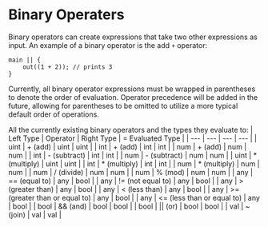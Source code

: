 # Binary Operaters

Binary operators can create expressions that take two other expressions as input. An example of a binary operator is the add `+` operator:

```
main || {
    out((1 + 2)); // prints 3
}
```

Currently, all binary operator expressions must be wrapped in parentheses to denote the order of evaluation. Operator precedence will be added in the future, allowing for parentheses to be omitted to utilize a more typical default order of operations.

All the currently existing binary operators and the types they evaluate to:
| Left Type | Operator | Right Type | = Evaluated Type |
| --- | --- | --- | --- |
| uint | + (add) | uint | uint |
| int | + (add) | int | int |
| num | + (add) | num | num |
| int | - (subtract) | int | int |
| num | - (subtract) | num | num |
| uint | * (multiply) | uint | uint |
| int | * (multiply) | int | int |
| num | * (multiply) | num | num |
| num | / (divide) | num | num |
| num | % (mod) | num | num |
| any | == (equal to) | any | bool |
| any | != (not equal to) | any | bool |
| any | > (greater than) | any | bool |
| any | < (less than) | any | bool |
| any | >= (greater than or equal to) | any | bool |
| any | <= (less than or equal to) | any | bool |
| bool | && (and) | bool | bool |
| bool | \|\| (or) | bool | bool |
| val | ~ (join) | val | val |

